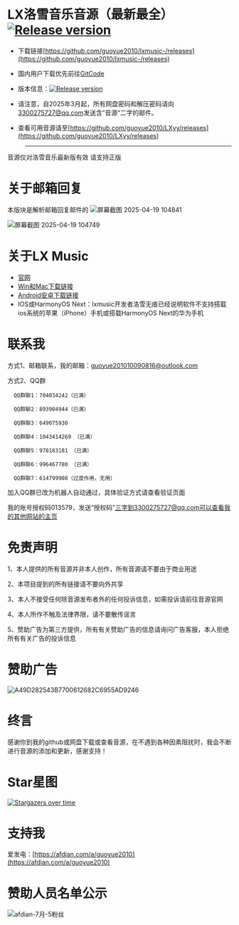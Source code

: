# LX洛雪音乐音源（最新最全） <a href="https://bgithub.xyz/guoyue2010/lxmusic-/releases"><img src="https://img.shields.io/github/release/guoyue2010/lxmusic-" alt="Release version"></a>

- 下载链接[https://github.com/guoyue2010/lxmusic-/releases](https://github.com/guoyue2010/lxmusic-/releases)

- 国内用户下载优先前往[GitCode](https://gitcode.com/guoyue2010/lxmusic-)

- 版本信息：<a href="https://bgithub.xyz/guoyue2010/lxmusic-/releases"><img src="https://img.shields.io/github/release/guoyue2010/lxmusic-" alt="Release version"></a>

- 请注意，自2025年3月起，所有网盘密码和解压密码请向[3300275727@qq.com](mailto:3300275727@qq.com)发送含”音源“二字的邮件。

- 查看可用音源请至[https://github.com/guoyue2010/LXyy/releases](https://github.com/guoyue2010/LXyy/releases)

> ----------------------------------------
  音源仅对洛雪音乐最新版有效
  请支持正版

# 关于邮箱回复
本版块是解析邮箱回复邮件的
![屏幕截图 2025-04-19 104841](https://github.com/user-attachments/assets/327cca57-7e16-4b19-9cfd-ec6072ac966b)

![屏幕截图 2025-04-19 104749](https://github.com/user-attachments/assets/5e3716e4-bd58-4bc0-9d5c-83ff0516810b)



# 关于LX Music
- [官网](https://lxmusic.toside.cn/)
- [Win和Mac下载链接](https://github.com/lyswhut/lx-music-desktop?tab=readme-ov-file#readme)
- [Android安卓下载链接](https://github.com/lyswhut/lx-music-mobile)
- IOS或HarmonyOS Next：lxmusic开发者洛雪无痕已经说明软件不支持搭载ios系统的苹果（iPhone）手机或搭载HarmonyOS Next的华为手机

# 联系我
方式1、邮箱联系，我的邮箱：[guoyue201010090816@outlook.com](mailto:guoyue201010090816@outlook.com)

方式2、QQ群

      QQ群聊1：704034242（已满）
    
      QQ群聊2：893904944（已满）

      QQ群聊3：649075930
      
      QQ群聊4：1043414269 （已满）
      
      QQ群聊5：978183181 （已满）
      
      QQ群聊6：996467780 （已满）

      QQ群聊7：614799908（过度作用，无用）

加入QQ群已改为机器人自动通过，具体验证方式请查看验证页面

我的账号授权码013579，发送“授权码”三字到3300275727@qq.com可以查看我的其他网站的主页

# 免责声明
1、本人提供的所有音源并非本人创作，所有音源请不要由于商业用途

2、本项目提到的所有链接请不要向外共享

3、本人不接受任何除音源发布者外的任何投诉信息，如需投诉请前往音源官网

4、本人所作不触及法律界限，请不要散传谣言

5、赞助广告为第三方提供，所有有关赞助广告的信息请询问广告客服，本人拒绝所有有关广告的投诉信息

# 赞助广告
![A49D282543B7700612682C6955AD9246](https://github.com/user-attachments/assets/d80b6792-b00a-47ea-b17a-83b14e01498d)


# 终言
感谢你到我的github或网盘下载或查看音源，在不遇到各种因素阻扰时，我会不断进行音源的添加和更新，感谢支持！

# Star星图
[![Stargazers over time](https://starchart.cc/guoyue2010/lxmusic-.svg?background=%23FFFFFF&axis=%23333333&line=%23ffc163)](https://starchart.cc/guoyue2010/lxmusic-)

# 支持我
爱发电：[https://afdian.com/a/guoyue2010](https://afdian.com/a/guoyue2010)

# 赞助人员名单公示
![afdian-7月-5粉丝](https://github.com/user-attachments/assets/ad58f396-ccb9-4a83-bf42-7b5794e85931)
